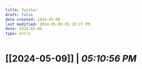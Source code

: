 ```yaml
---
title: Twitter
draft: false
date created: 2024-05-09
last modified: 2024-05-09 05:10:27 PM
date: 2024-05-09
type: entry
---
```


# **[[2024-05-09]]** | *05:10:56 PM*

